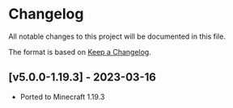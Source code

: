 # Changelog
All notable changes to this project will be documented in this file.

The format is based on [Keep a Changelog].

## [v5.0.0-1.19.3] - 2023-03-16
- Ported to Minecraft 1.19.3

[Keep a Changelog]: https://keepachangelog.com/en/1.0.0/
